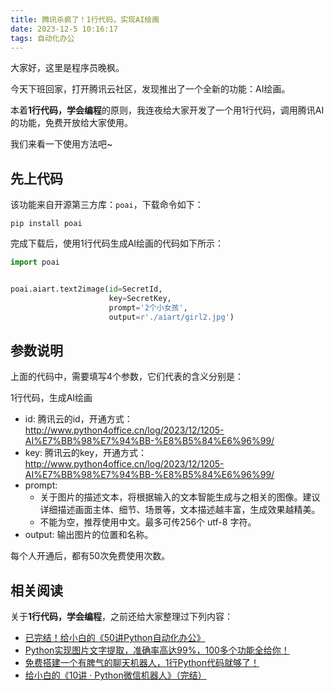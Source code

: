 ```yaml
---
title: 腾讯杀疯了！1行代码，实现AI绘画
date: 2023-12-5 10:16:17
tags: 自动化办公
---
```




大家好，这里是程序员晚枫。

今天下班回家，打开腾讯云社区，发现推出了一个全新的功能：AI绘画。

本着**1行代码，学会编程**的原则，我连夜给大家开发了一个用1行代码，调用腾讯AI的功能，免费开放给大家使用。

我们来看一下使用方法吧~

## 先上代码

该功能来自开源第三方库：``poai``，下载命令如下：

```shell
pip install poai
```

完成下载后，使用1行代码生成AI绘画的代码如下所示：

```python
import poai


poai.aiart.text2image(id=SecretId,
                      key=SecretKey,
                      prompt='2个小女孩',
                      output=r'./aiart/girl2.jpg')
```

## 参数说明

上面的代码中，需要填写4个参数，它们代表的含义分别是：

1行代码，生成AI绘画
- id: 腾讯云的id，开通方式：http://www.python4office.cn/log/2023/12/1205-AI%E7%BB%98%E7%94%BB-%E8%B5%84%E6%96%99/
- key: 腾讯云的key，开通方式：http://www.python4office.cn/log/2023/12/1205-AI%E7%BB%98%E7%94%BB-%E8%B5%84%E6%96%99/
- prompt: 
  - 关于图片的描述文本，将根据输入的文本智能生成与之相关的图像。建议详细描述画面主体、细节、场景等，文本描述越丰富，生成效果越精美。
  - 不能为空，推荐使用中文。最多可传256个 utf-8 字符。
- output: 输出图片的位置和名称。


每个人开通后，都有50次免费使用次数。

## 相关阅读

关于**1行代码，学会编程**，之前还给大家整理过下列内容：

- [已完结！给小白的《50讲Python自动化办公》](https://www.python-office.com/course/50-python-office.html)
- [Python实现图片文字提取，准确率高达99%，100多个功能全给你！](https://www.python-office.com/course-002/5-poocr/5-poocr.html)
- [免费搭建一个有脾气的聊天机器人，1行Python代码就够了！](https://mp.weixin.qq.com/s/plUnUjyEvbL284G9sogYYw)
- [给小白的《10讲 · Python微信机器人》（完结）](https://mp.weixin.qq.com/s/g9nejIxuitwRzl5NMi177w)

